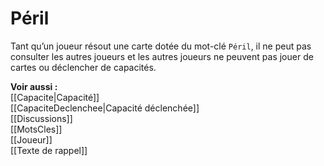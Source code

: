 # Péril
Tant qu’un joueur résout une carte dotée du mot-clé `Péril`, il ne peut pas consulter les autres joueurs et les autres joueurs ne peuvent pas jouer de cartes ou déclencher de capacités. 

**Voir aussi :**  
[[Capacite|Capacité]]  
[[CapaciteDeclenchee|Capacité déclenchée]]  
[[Discussions]]  
[[MotsCles]]  
[[Joueur]]  
[[Texte de rappel]]